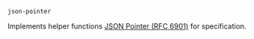 `json-pointer`

Implements helper functions [JSON Pointer (RFC 6901)](https://tools.ietf.org/html/rfc6901)
for specification.
